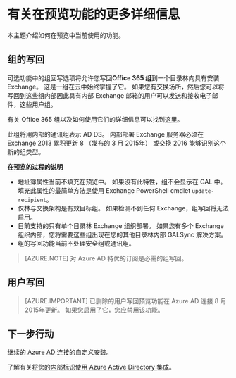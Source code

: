 <properties
   pageTitle="Azure AD 连接︰ 在预览功能 |Microsoft Azure"
   description="本主题介绍在 Azure AD 连接在预览中的更多详细信息功能。"
   services="active-directory"
   documentationCenter=""
   authors="andkjell"
   manager="femila"
   editor=""/>

<tags
   ms.service="active-directory"  
   ms.workload="identity"
   ms.tgt_pltfrm="na"
   ms.devlang="na"
   ms.topic="article"
   ms.date="06/27/2016"
   ms.author="billmath"/>

# <a name="more-details-about-features-in-preview"></a>有关在预览功能的更多详细信息
本主题介绍如何在预览中当前使用的功能。

## <a name="group-writeback"></a>组的写回
可选功能中的组回写选项将允许您写回**Office 365 组**到一个目录林向具有安装 Exchange。 这是一组在云中始终掌握了它。 如果您有交换场所，然后您可以将写回到这些组内部因此具有内部 Exchange 邮箱的用户可以发送和接收电子邮件，这些用户组。

有关 Office 365 组以及如何使用它们的详细信息可以找到[这里](http://aka.ms/O365g)。

此组将用内部的通讯组表示 AD DS。 内部部署 Exchange 服务器必须在 Exchange 2013 累积更新 8 （发布的 3 月 2015年） 或交换 2016 能够识别这个新的组类型。

**在预览的过程的说明**

- 地址簿属性当前不填充在预览中。 如果没有此特性，组不会显示在 GAL 中。 填充此属性的最简单方法是使用 Exchange PowerShell cmdlet `update-recipient`。
- 仅林与交换架构是有效目标组。 如果检测不到任何 Exchange，组写回将无法启用。
- 目前支持的只有单个目录林 Exchange 组织部署。 如果您有多个 Exchange 组织内部，您将需要这些组出现在您的其他目录林内部 GALSync 解决方案。
- 组的写回功能当前不处理安全组或通讯组。

>[AZURE.NOTE] 对 Azure AD 特优的订阅是必需的组写回。

## <a name="user-writeback"></a>用户写回
> [AZURE.IMPORTANT] 已删除的用户写回预览功能在 Azure AD 连接 8 月 2015年更新。 如果您启用了它，您应禁用该功能。

## <a name="next-steps"></a>下一步行动
继续[的 Azure AD 连接的自定义安装](./connect/active-directory-aadconnect-get-started-custom.md)。

了解有关[将您的内部标识使用 Azure Active Directory 集成](active-directory-aadconnect.md)。
